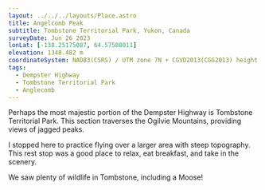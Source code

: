 ```yaml
---
layout: ../../../layouts/Place.astro
title: Angelcomb Peak
subtitle: Tombstone Territorial Park, Yukon, Canada
surveyDate: Jun 26 2023
lonLat: [-138.25175087, 64.57588011]
elevation: 1348.482 m
coordinateSystem: NAD83(CSRS) / UTM zone 7N + CGVD2013(CGG2013) height
tags:
  - Dempster Highway
  - Tombstone Territorial Park
  - Anglecomb
---
```


Perhaps the most majestic portion of the Dempster Highway is Tombstone Territorial Park. This section traverses the Ogilvie Mountains, providing views of jagged peaks.

I stopped here to practice flying over a larger area with steep topography. This rest stop was a good place to relax, eat breakfast, and take in the scenery.

We saw plenty of wildlife in Tombstone, including a Moose!
